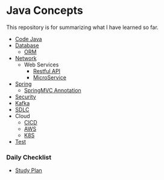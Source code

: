 # Java Concepts

This repository is for summarizing what I have learned so far.

- [Code Java](./CoreJava.md)
- [Database](./Database.md)
    - [ORM](./ORM.md)
- [Network](./Network.md)
    - Web Services
        - [Restful API](./REST_API.md)
        - [MicroService](./Microservice.md) 
- [Spring](./Spring.md)
    - [SpringMVC Annotation](./SpringMVC_Annotation.md)
- [Security](./Security.md)
- [Kafka](./Kafka.md)
- [SDLC](./SDLC.md)
- Cloud
    - [CICD](./CICD.md)
    - [AWS](./AWS.md)
    - [K8S](./K8S.md)
- [Test](./Test.md) 


### Daily Checklist
- [Study Plan](https://docs.google.com/document/d/1idws6Zd_e521YhM5hair5g4dxh1noe3x8dFb9yG77J4/edit#)